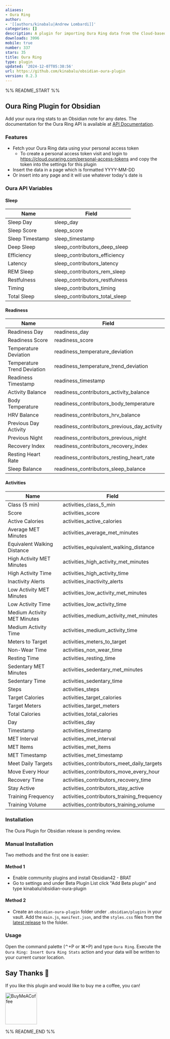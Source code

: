 ```yaml
---
aliases:
- Oura Ring
author:
- '[[authors/kinabalu|Andrew Lombardi]]'
categories: []
description: A plugin for importing Oura Ring data from the Cloud-based API
downloads: 3996
mobile: true
number: 337
stars: 35
title: Oura Ring
type: plugin
updated: '2024-12-07T05:38:56'
url: https://github.com/kinabalu/obsidian-oura-plugin
version: 0.2.3
---
```


%% README_START %%

## Oura Ring Plugin for Obsidian
Add your oura ring stats to an Obsidian note for any dates. The documentation for the Oura Ring
API is available at [API Documentation](https://cloud.ouraring.com/docs).

### Features
- Fetch your Oura Ring data using your personal access token
  - To create a personal access token visit and login to https://cloud.ouraring.com/personal-access-tokens 
and copy the token into the settings for this plugin 
- Insert the data in a page which is formatted YYYY-MM-DD
- Or insert into any page and it will use whatever today's date is

### Oura API Variables

#### Sleep

| Name                   | Field                                 |
|------------------------|---------------------------------------|
| Sleep Day              | sleep_day                             |
| Sleep Score            | sleep_score                           |
| Sleep Timestamp        | sleep_timestamp                       |
| Deep Sleep             | sleep_contributors_deep_sleep         |
| Efficiency             | sleep_contributors_efficiency         |
| Latency                | sleep_contributors_latency            |
| REM Sleep              | sleep_contributors_rem_sleep          |
| Restfulness            | sleep_contributors_restfulness        |
| Timing                 | sleep_contributors_timing             |
| Total Sleep            | sleep_contributors_total_sleep        |

#### Readiness

| Name                       | Field                                     |
|----------------------------|-------------------------------------------|
| Readiness Day              | readiness_day                             |
| Readiness Score            | readiness_score                           |
| Temperature Deviation      | readiness_temperature_deviation           |
| Temperature Trend Deviation| readiness_temperature_trend_deviation     |
| Readiness Timestamp        | readiness_timestamp                       |
| Activity Balance           | readiness_contributors_activity_balance   |
| Body Temperature           | readiness_contributors_body_temperature   |
| HRV Balance                | readiness_contributors_hrv_balance        |
| Previous Day Activity      | readiness_contributors_previous_day_activity|
| Previous Night             | readiness_contributors_previous_night     |
| Recovery Index             | readiness_contributors_recovery_index     |
| Resting Heart Rate         | readiness_contributors_resting_heart_rate |
| Sleep Balance              | readiness_contributors_sleep_balance      |

#### Activities

| Name                           | Field                                     |
|--------------------------------|-------------------------------------------|
| Class (5 min)                  | activities_class_5_min                    |
| Score                          | activities_score                          |
| Active Calories                | activities_active_calories                |
| Average MET Minutes            | activities_average_met_minutes            |
| Equivalent Walking Distance    | activities_equivalent_walking_distance    |
| High Activity MET Minutes      | activities_high_activity_met_minutes      |
| High Activity Time             | activities_high_activity_time             |
| Inactivity Alerts              | activities_inactivity_alerts              |
| Low Activity MET Minutes       | activities_low_activity_met_minutes       |
| Low Activity Time              | activities_low_activity_time              |
| Medium Activity MET Minutes    | activities_medium_activity_met_minutes    |
| Medium Activity Time           | activities_medium_activity_time           |
| Meters to Target               | activities_meters_to_target               |
| Non-Wear Time                  | activities_non_wear_time                  |
| Resting Time                   | activities_resting_time                   |
| Sedentary MET Minutes          | activities_sedentary_met_minutes          |
| Sedentary Time                 | activities_sedentary_time                 |
| Steps                          | activities_steps                          |
| Target Calories                | activities_target_calories                |
| Target Meters                  | activities_target_meters                  |
| Total Calories                 | activities_total_calories                 |
| Day                            | activities_day                            |
| Timestamp                      | activities_timestamp                      |
| MET Interval                   | activities_met_interval                   |
| MET Items                      | activities_met_items                      |
| MET Timestamp                  | activities_met_timestamp                  |
| Meet Daily Targets             | activities_contributors_meet_daily_targets|
| Move Every Hour                | activities_contributors_move_every_hour   |
| Recovery Time                  | activities_contributors_recovery_time     |
| Stay Active                    | activities_contributors_stay_active       |
| Training Frequency             | activities_contributors_training_frequency|
| Training Volume                | activities_contributors_training_volume   |

### Installation
The Oura Plugin for Obsidian release is pending review.

### Manual Installation
Two methods and the first one is easier:

#### Method 1
- Enable community plugins and install Obsidian42 - BRAT
- Go to settings and under Beta Plugin List click "Add Beta plugin" and type kinabalu/obsidian-oura-plugin

#### Method 2
- Create an `obsidian-oura-plugin` folder under `.obsidian/plugins` in your vault. Add the
  `main.js`, `manifest.json`, and the `styles.css` files from the
  [latest release](https://github.com/kinabalu/obsidian-oura-plugin/releases) to the folder.

### Usage

Open the command palette (⌃+P or ⌘+P) and type `Oura Ring`. Execute the 
`Oura Ring: Insert Oura Ring Stats` action and your data will be written to your 
current cursor location.

## Say Thanks 🙏

If you like this plugin and would like to buy me a coffee, you can!

[<img src="https://cdn.buymeacoffee.com/buttons/v2/default-violet.png" alt="BuyMeACoffee" width="100">](https://www.buymeacoffee.com/andrewlombardi)


%% README_END %%